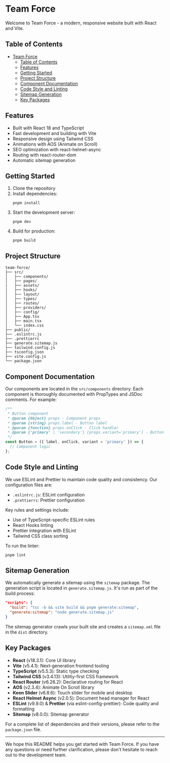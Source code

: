 # Team Force

Welcome to Team Force - a modern, responsive website built with React and Vite.

## Table of Contents

- [Team Force](#team-force)
  - [Table of Contents](#table-of-contents)
  - [Features](#features)
  - [Getting Started](#getting-started)
  - [Project Structure](#project-structure)
  - [Component Documentation](#component-documentation)
  - [Code Style and Linting](#code-style-and-linting)
  - [Sitemap Generation](#sitemap-generation)
  - [Key Packages](#key-packages)

## Features

- Built with React 18 and TypeScript
- Fast development and building with Vite
- Responsive design using Tailwind CSS
- Animations with AOS (Animate on Scroll)
- SEO optimization with react-helmet-async
- Routing with react-router-dom
- Automatic sitemap generation

## Getting Started

1. Clone the repository
2. Install dependencies:
   ```
   pnpm install
   ```
3. Start the development server:
   ```
   pnpm dev
   ```
4. Build for production:
   ```
   pnpm build
   ```

## Project Structure

```
team-force/
├── src/
│   ├── components/
│   ├── pages/
|   ├── assets/
│   ├── hooks/
│   ├── layout/
│   ├── types/
│   ├── routes/
│   ├── providers/
│   ├── config/
│   ├── App.tsx
│   ├── main.tsx
│   └── index.css
├── public/
├── .eslintrc.js
├── .prettierrc
├── generate.sitemap.js
├── tailwind.config.js
├── tsconfig.json
├── vite.config.js
└── package.json
```

## Component Documentation

Our components are located in the `src/components` directory. Each component is thoroughly documented with PropTypes and JSDoc comments. For example:

```jsx
/**
 * Button component
 * @param {Object} props - Component props
 * @param {string} props.label - Button label
 * @param {function} props.onClick - Click handler
 * @param {'primary' | 'secondary'} [props.variant='primary'] - Button variant
 */
const Button = ({ label, onClick, variant = 'primary' }) => {
  // Component logic
};
```

## Code Style and Linting

We use ESLint and Prettier to maintain code quality and consistency. Our configuration files are:

- `.eslintrc.js`: ESLint configuration
- `.prettierrc`: Prettier configuration

Key rules and settings include:

- Use of TypeScript-specific ESLint rules
- React Hooks linting
- Prettier integration with ESLint
- Tailwind CSS class sorting

To run the linter:

```
pnpm lint
```

## Sitemap Generation

We automatically generate a sitemap using the `sitemap` package. The generation script is located in `generate.sitemap.js`. It's run as part of the build process:

```json
"scripts": {
  "build": "tsc -b && vite build && pnpm generate:sitemap",
  "generate:sitemap": "node generate.sitemap.js"
}
```

The sitemap generator crawls your built site and creates a `sitemap.xml` file in the `dist` directory.

## Key Packages

- **React** (v18.3.1): Core UI library
- **Vite** (v5.4.1): Next-generation frontend tooling
- **TypeScript** (v5.5.3): Static type checking
- **Tailwind CSS** (v3.4.13): Utility-first CSS framework
- **React Router** (v6.26.2): Declarative routing for React
- **AOS** (v2.3.4): Animate On Scroll library
- **Keen Slider** (v6.8.6): Touch slider for mobile and desktop
- **React Helmet Async** (v2.0.5): Document head manager for React
- **ESLint** (v9.9.0) & **Prettier** (via eslint-config-prettier): Code quality and formatting
- **Sitemap** (v8.0.0): Sitemap generator

For a complete list of dependencies and their versions, please refer to the `package.json` file.

---

We hope this README helps you get started with Team Force. If you have any questions or need further clarification, please don't hesitate to reach out to the development team.

